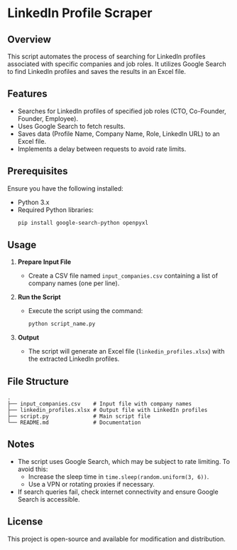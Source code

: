 # LinkedIn Profile Scraper

## Overview
This script automates the process of searching for LinkedIn profiles associated with specific companies and job roles. It utilizes Google Search to find LinkedIn profiles and saves the results in an Excel file.

## Features
- Searches for LinkedIn profiles of specified job roles (CTO, Co-Founder, Founder, Employee).
- Uses Google Search to fetch results.
- Saves data (Profile Name, Company Name, Role, LinkedIn URL) to an Excel file.
- Implements a delay between requests to avoid rate limits.

## Prerequisites
Ensure you have the following installed:
- Python 3.x
- Required Python libraries:
  ```bash
  pip install google-search-python openpyxl
  ```

## Usage
1. **Prepare Input File**
   - Create a CSV file named `input_companies.csv` containing a list of company names (one per line).

2. **Run the Script**
   - Execute the script using the command:
     ```bash
     python script_name.py
     ```

3. **Output**
   - The script will generate an Excel file (`linkedin_profiles.xlsx`) with the extracted LinkedIn profiles.

## File Structure
```
.
├── input_companies.csv    # Input file with company names
├── linkedin_profiles.xlsx # Output file with LinkedIn profiles
├── script.py              # Main script file
└── README.md              # Documentation
```

## Notes
- The script uses Google Search, which may be subject to rate limiting. To avoid this:
  - Increase the sleep time in `time.sleep(random.uniform(3, 6))`.
  - Use a VPN or rotating proxies if necessary.
- If search queries fail, check internet connectivity and ensure Google Search is accessible.

## License
This project is open-source and available for modification and distribution.

